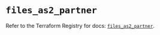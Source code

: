 # `files_as2_partner`

Refer to the Terraform Registry for docs: [`files_as2_partner`](https://registry.terraform.io/providers/files-com/files/0.1.365/docs/resources/as2_partner).
